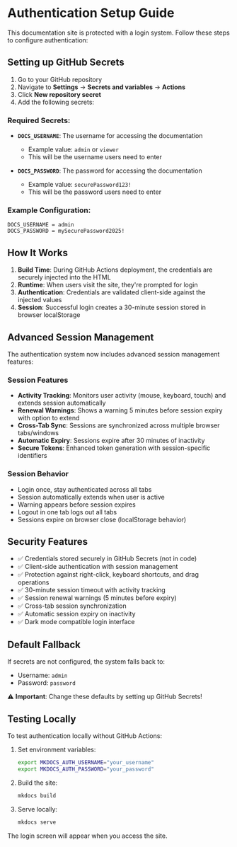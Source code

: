 # Authentication Setup Guide

This documentation site is protected with a login system. Follow these steps to configure authentication:

## Setting up GitHub Secrets

1. Go to your GitHub repository
2. Navigate to **Settings** → **Secrets and variables** → **Actions**
3. Click **New repository secret**
4. Add the following secrets:

### Required Secrets:

- **`DOCS_USERNAME`**: The username for accessing the documentation
  - Example value: `admin` or `viewer`
  - This will be the username users need to enter

- **`DOCS_PASSWORD`**: The password for accessing the documentation
  - Example value: `securePassword123!`
  - This will be the password users need to enter

### Example Configuration:

```
DOCS_USERNAME = admin
DOCS_PASSWORD = mySecurePassword2025!
```

## How It Works

1. **Build Time**: During GitHub Actions deployment, the credentials are securely injected into the HTML
2. **Runtime**: When users visit the site, they're prompted for login
3. **Authentication**: Credentials are validated client-side against the injected values
4. **Session**: Successful login creates a 30-minute session stored in browser localStorage

## Advanced Session Management

The authentication system now includes advanced session management features:

### Session Features
- **Activity Tracking**: Monitors user activity (mouse, keyboard, touch) and extends session automatically
- **Renewal Warnings**: Shows a warning 5 minutes before session expiry with option to extend
- **Cross-Tab Sync**: Sessions are synchronized across multiple browser tabs/windows
- **Automatic Expiry**: Sessions expire after 30 minutes of inactivity
- **Secure Tokens**: Enhanced token generation with session-specific identifiers

### Session Behavior
- Login once, stay authenticated across all tabs
- Session automatically extends when user is active
- Warning appears before session expires
- Logout in one tab logs out all tabs
- Sessions expire on browser close (localStorage behavior)

## Security Features

- ✅ Credentials stored securely in GitHub Secrets (not in code)
- ✅ Client-side authentication with session management
- ✅ Protection against right-click, keyboard shortcuts, and drag operations
- ✅ 30-minute session timeout with activity tracking
- ✅ Session renewal warnings (5 minutes before expiry)
- ✅ Cross-tab session synchronization
- ✅ Automatic session expiry on inactivity
- ✅ Dark mode compatible login interface

## Default Fallback

If secrets are not configured, the system falls back to:
- Username: `admin`
- Password: `password`

⚠️ **Important**: Change these defaults by setting up GitHub Secrets!

## Testing Locally

To test authentication locally without GitHub Actions:

1. Set environment variables:
   ```bash
   export MKDOCS_AUTH_USERNAME="your_username"
   export MKDOCS_AUTH_PASSWORD="your_password"
   ```

2. Build the site:
   ```bash
   mkdocs build
   ```

3. Serve locally:
   ```bash
   mkdocs serve
   ```

The login screen will appear when you access the site.